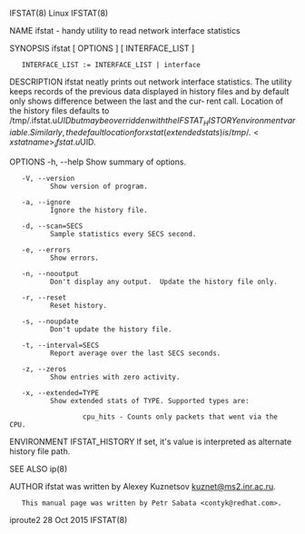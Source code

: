 IFSTAT(8)                                                                                           Linux                                                                                           IFSTAT(8)



NAME
       ifstat - handy utility to read network interface statistics

SYNOPSIS
       ifstat [ OPTIONS ] [ INTERFACE_LIST ]

       INTERFACE_LIST := INTERFACE_LIST | interface

DESCRIPTION
       ifstat  neatly  prints out network interface statistics.  The utility keeps records of the previous data displayed in history files and by default only shows difference between the last and the cur‐
       rent call.  Location of the history files defaults to /tmp/.ifstat.u$UID but may be overridden with the IFSTAT_HISTORY environment variable. Similarly,  the  default  location  for  xstat  (extended
       stats) is /tmp/.<xstat name>_ifstat.u$UID.

OPTIONS
       -h, --help
              Show summary of options.

       -V, --version
              Show version of program.

       -a, --ignore
              Ignore the history file.

       -d, --scan=SECS
              Sample statistics every SECS second.

       -e, --errors
              Show errors.

       -n, --nooutput
              Don't display any output.  Update the history file only.

       -r, --reset
              Reset history.

       -s, --noupdate
              Don't update the history file.

       -t, --interval=SECS
              Report average over the last SECS seconds.

       -z, --zeros
              Show entries with zero activity.

       -x, --extended=TYPE
              Show extended stats of TYPE. Supported types are:

                      cpu_hits - Counts only packets that went via the CPU.


ENVIRONMENT
       IFSTAT_HISTORY
              If set, it's value is interpreted as alternate history file path.

SEE ALSO
       ip(8)

AUTHOR
       ifstat was written by Alexey Kuznetsov <kuznet@ms2.inr.ac.ru>.

       This manual page was written by Petr Sabata <contyk@redhat.com>.



iproute2                                                                                         28 Oct 2015                                                                                        IFSTAT(8)
